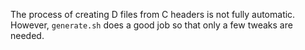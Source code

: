 The process of creating D files from C headers is not fully automatic.
However, `generate.sh` does a good job so that only a few tweaks are needed.
